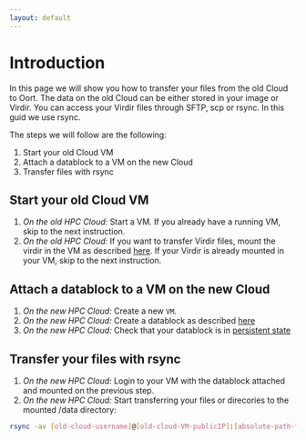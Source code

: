 ```yaml
---
layout: default
---
```


# Introduction

In this page we will show you how to transfer your files from the old Cloud to Oort. The data on the old Cloud can be either stored in your image or Virdir. You can access your Virdir files through SFTP, scp or rsync.  In this guid we use rsync. 

The steps we will follow are the following:

1. Start your old Cloud VM
2. Attach a datablock to a VM on the new Cloud
3. Transfer files with rsync

## Start your old Cloud VM

1. *On the old HPC Cloud:* Start a VM. If you already have a running VM, skip to the next instruction. 
2. *On the old HPC Cloud:* If you want to transfer Virdir files, mount the virdir in the VM as described [here](https://www.cloud.sara.nl/projects/hpc-cloud-documentation/wiki/VirDir). If your Virdir is already mounted in your VM, skip to the next instruction. 

## Attach a datablock to a VM on the new Cloud

1. *On the new HPC Cloud:* Create a new `VM`.
2. *On the new HPC Cloud:* Create a datablock as described [here](create-datablocks)
3. *On the new HPC Cloud:* Check that your datablock is in [persistent state](image_persistence)

## Transfer your files with rsync

1. *On the new HPC Cloud:* Login to your VM with the datablock attached and mounted on the previous step.
2. *On the new HPC Cloud:* Start transferring your files or direcories to the mounted /data directory:
```sh
rsync -av [old-cloud-username]@[old-cloud-VM-publicIP]:[absolute-path-to-data] /data/
```
